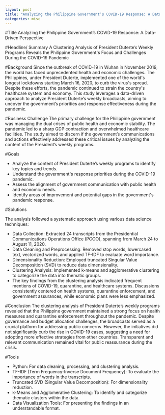 ```yaml
---
layout: post
title: "Analyzing the Philippine Government’s COVID-19 Response: A Data-Driven Perspective"
categories: misc
---
```


#Title
Analyzing the Philippine Government’s COVID-19 Response: A Data-Driven Perspective

#Headline/ Summary
A Clustering Analysis of President Duterte’s Weekly Programs Reveals the Philippine Government's Focus and Challenges During the COVID-19 Pandemic

#Background
Since the outbreak of COVID-19 in Wuhan in November 2019, the world has faced unprecedented health and economic challenges. The Philippines, under President Duterte, implemented one of the world's longest lockdowns starting March 16, 2020, to curb the virus's spread. Despite these efforts, the pandemic continued to strain the country's healthcare system and economy. This study leverages a data-driven approach to analyze President Duterte’s weekly broadcasts, aiming to uncover the government’s priorities and response effectiveness during the pandemic.

#Business Challenge
The primary challenge for the Philippine government was managing the dual crises of public health and economic stability. The pandemic led to a sharp GDP contraction and overwhelmed healthcare facilities. The study aimed to discern if the government’s communications and actions effectively addressed these critical issues by analyzing the content of the President’s weekly programs.

#Goals
- Analyze the content of President Duterte’s weekly programs to identify key topics and trends.
- Understand the government's response priorities during the COVID-19 pandemic.
- Assess the alignment of government communication with public health and economic needs.
- Identify areas of improvement and potential gaps in the government's pandemic response.

#Solutions

The analysis followed a systematic approach using various data science techniques:

- Data Collection: Extracted 24 transcripts from the Presidential Communications Operations Office (PCOO), spanning from March 24 to August 11, 2020.
- Data Cleaning and Preprocessing: Removed stop words, lowercased text, vectorized words, and applied TF-IDF to evaluate word importance.
- Dimensionality Reduction: Employed truncated Singular Value Decomposition (SVD) to reduce data dimensionality.
- Clustering Analysis: Implemented k-means and agglomerative clustering to categorize the data into thematic groups.
- The key findings from the clustering analysis indicated frequent mentions of COVID-19, quarantine, and healthcare systems. Discussions consistently centered on health systems, quarantine enforcement, and government assurances, while economic plans were less emphasized.

#Conclusion
The clustering analysis of President Duterte’s weekly programs revealed that the Philippine government maintained a strong focus on health measures and quarantine enforcement throughout the pandemic. Despite governance and budget allocation challenges, the broadcasts served as a crucial platform for addressing public concerns. However, the initiatives did not significantly curb the rise in COVID-19 cases, suggesting a need for adopting more effective strategies from other countries. Transparent and relevant communication remained vital for public reassurance during the crisis.

#Tools
- Python: For data cleaning, processing, and clustering analysis.
- TF-IDF (Term Frequency-Inverse Document Frequency): To evaluate the importance of words in the transcripts.
- Truncated SVD (Singular Value Decomposition): For dimensionality reduction.
- k-Means and Agglomerative Clustering: To identify and categorize thematic clusters within the data.
- Data Visualization Tools: For presenting the findings in an understandable format.
